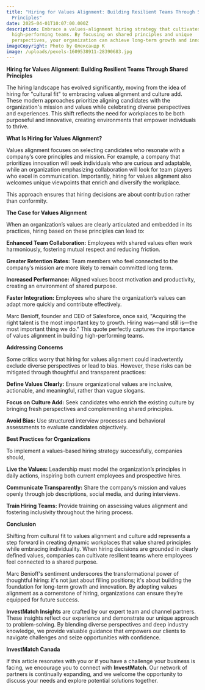 ```yaml
---
title: "Hiring for Values Alignment: Building Resilient Teams Through Shared
  Principles"
date: 2025-04-01T10:07:00.000Z
description: Embrace a values-alignment hiring strategy that cultivates dynamic,
  high-performing teams. By focusing on shared principles and unique
  perspectives, your organization can achieve long-term growth and innovation.
imageCopyright: Photo by Олександр К
image: /uploads/pexels-1609538911-28390683.jpg
---
```

**Hiring for Values Alignment: Building Resilient Teams Through Shared Principles**

The hiring landscape has evolved significantly, moving from the idea of hiring for "cultural fit" to embracing values alignment and culture add. These modern approaches prioritize aligning candidates with the organization's mission and values while celebrating diverse perspectives and experiences. This shift reflects the need for workplaces to be both purposeful and innovative, creating environments that empower individuals to thrive.

**What Is Hiring for Values Alignment?**

Values alignment focuses on selecting candidates who resonate with a company’s core principles and mission. For example, a company that prioritizes innovation will seek individuals who are curious and adaptable, while an organization emphasizing collaboration will look for team players who excel in communication. Importantly, hiring for values alignment also welcomes unique viewpoints that enrich and diversify the workplace.

This approach ensures that hiring decisions are about contribution rather than conformity.

**The Case for Values Alignment**

When an organization’s values are clearly articulated and embedded in its practices, hiring based on these principles can lead to:

**Enhanced Team Collaboration:** Employees with shared values often work harmoniously, fostering mutual respect and reducing friction.

**Greater Retention Rates:** Team members who feel connected to the company’s mission are
more likely to remain committed long term.

**Increased Performance:** Aligned values boost motivation and productivity, creating an environment of shared purpose.

**Faster Integration:** Employees who share the organization’s values can adapt more quickly and contribute effectively.

Marc Benioff, founder and CEO of Salesforce, once said, "Acquiring the right talent is the most important key to growth. Hiring was—and still is—the most important thing we do." This quote perfectly captures the importance of values alignment in building high-performing teams.

**Addressing Concerns**

Some critics worry that hiring for values alignment could inadvertently exclude diverse perspectives or lead to bias. However, these risks can be mitigated through thoughtful and transparent practices:

**Define Values Clearly:** Ensure organizational values are inclusive, actionable, and meaningful, rather than vague slogans.

**Focus on Culture Add:** Seek candidates who enrich the existing culture by bringing
fresh perspectives and complementing shared principles.

**Avoid Bias:** Use structured interview processes and behavioral assessments to evaluate candidates objectively.

**Best Practices for Organizations**

To implement a values-based hiring strategy successfully, companies should,

**Live the Values:** Leadership must model the organization’s principles in daily actions, inspiring both current employees and prospective hires.

**Communicate Transparently:** Share the company’s mission and values openly through job descriptions, social media, and during interviews.

**Train Hiring Teams:** Provide training on assessing values alignment and fostering inclusivity throughout the hiring process.

**Conclusion** 

Shifting from cultural fit to values alignment and culture add represents a step forward in creating dynamic workplaces that value shared principles while embracing individuality. When hiring decisions are grounded in clearly defined values, companies can cultivate resilient teams where employees feel connected to a shared purpose.

Marc Benioff's sentiment underscores the transformational power of thoughtful hiring: it's not just about filling positions; it's about building the foundation for long-term growth and innovation. By adopting values alignment as a cornerstone of hiring, organizations can ensure they’re equipped for future success.

**InvestMatch Insights** are crafted by our expert team and channel partners. These insights reflect our experience and demonstrate our unique approach to problem-solving. By blending diverse perspectives and deep industry knowledge, we provide valuable guidance that empowers our clients to navigate challenges and seize opportunities with confidence.

**InvestMatch Canada**

If this article resonates with you or if you have a challenge your business is facing, we encourage you to connect with **InvestMatch**. Our network of partners is continually expanding, and we welcome the opportunity to discuss your needs and explore potential solutions together.
